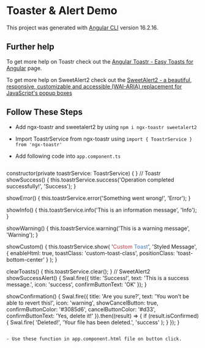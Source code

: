 # Toaster & Alert Demo

This project was generated with [Angular CLI](https://github.com/angular/angular-cli) version 16.2.16.

## Further help

To get more help on Toastr check out the [Angular Toastr - Easy Toasts for Angular](https://ngx-toastr.vercel.app) page.

To get more help on SweetAlert2 check out the [SweetAlert2 - a beautiful, responsive, customizable and accessible (WAI-ARIA) replacement for JavaScript's popup boxes](https://sweetalert2.github.io/#examples)

## Follow These Steps

- Add ngx-toastr and sweetalert2 by using `npm i ngx-toastr sweetalert2`
- Import ToastrService from ngx-toastr using `import { ToastrService } from 'ngx-toastr'`
- Add following code into `app.component.ts`
  
   ```
 constructor(private toastrService: ToastrService) { }
  // Toastr
  showSuccess() {
    this.toastrService.success('Operation completed successfully!', 'Success');
  }

  showError() {
    this.toastrService.error('Something went wrong!', 'Error');
  }

  showInfo() {
    this.toastrService.info('This is an information message', 'Info');
  }

  showWarning() {
    this.toastrService.warning('This is a warning message', 'Warning');
  }

  showCustom() {
    this.toastrService.show(
      '<span style="color: #bd4147">Custom</span> <span style="color: #477abd">Toast</span>',
      'Styled Message',
      {
        enableHtml: true,
        toastClass: 'custom-toast-class',
        positionClass: 'toast-bottom-center'
      }
    );
  }

  clearToasts() {
    this.toastrService.clear();
  }
  // SweetAlert2  
  showSuccessAlert() {
    Swal.fire({
      title: 'Success!',
      text: 'This is a success message.',
      icon: 'success',
      confirmButtonText: 'OK'
    });
  }

  showConfirmation() {
    Swal.fire({
      title: 'Are you sure?',
      text: 'You won’t be able to revert this!',
      icon: 'warning',
      showCancelButton: true,
      confirmButtonColor: '#3085d6',
      cancelButtonColor: '#d33',
      confirmButtonText: 'Yes, delete it!'
    }).then((result) => {
      if (result.isConfirmed) {
        Swal.fire(
          'Deleted!',
          'Your file has been deleted.',
          'success'
        );
      }
    });
  }
  ```

- Use these function in app.component.html file on button click.

